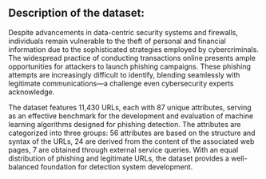 ## Description of the dataset: 
Despite advancements in data-centric security systems and firewalls, individuals remain vulnerable to the theft of personal and financial information due to the sophisticated strategies employed by cybercriminals. The widespread practice of conducting transactions online presents ample opportunities for attackers to launch phishing campaigns. These phishing attempts are increasingly difficult to identify, blending seamlessly with legitimate communications—a challenge even cybersecurity experts acknowledge.

The dataset features 11,430 URLs, each with 87 unique attributes, serving as an effective benchmark for the development and evaluation of machine learning algorithms designed for phishing detection. The attributes are categorized into three groups:
56 attributes are based on the structure and syntax of the URLs,
24 are derived from the content of the associated web pages,
7 are obtained through external service queries. With an equal distribution of phishing and legitimate URLs, the dataset provides a well-balanced foundation for detection system development.
